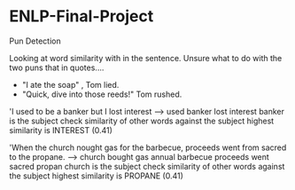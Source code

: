 # ENLP-Final-Project
Pun Detection 

Looking at word similarity with in the sentence. 
Unsure what to do with the two puns that in quotes.... 
  - "I ate the soap" , Tom lied.
  - "Quick, dive into those reeds!" Tom rushed. 

'I used to be a banker but I lost interest --> used banker lost interest 
		banker is the subject 
	check similarity of other words against the subject
		highest similarity is INTEREST (0.41) 
		
	
'When the church nought gas for the barbecue, proceeds went from sacred to the propane. --> church bought gas annual barbecue proceeds went sacred propan
		church is the subject 
	check similarity of other words against the subject
		highest similarity is PROPANE (0.41) 


